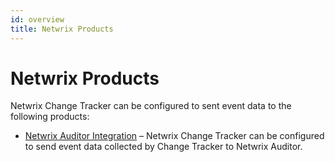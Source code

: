 ```yaml
---
id: overview
title: Netwrix Products
---
```


# Netwrix Products

Netwrix Change Tracker can be configured to sent event data to the following products:

- [Netwrix Auditor Integration](NetwrixAuditor.md "Netwrix Auditor Integration") – Netwrix Change Tracker can be configured to send event data collected by Change Tracker to Netwrix Auditor.